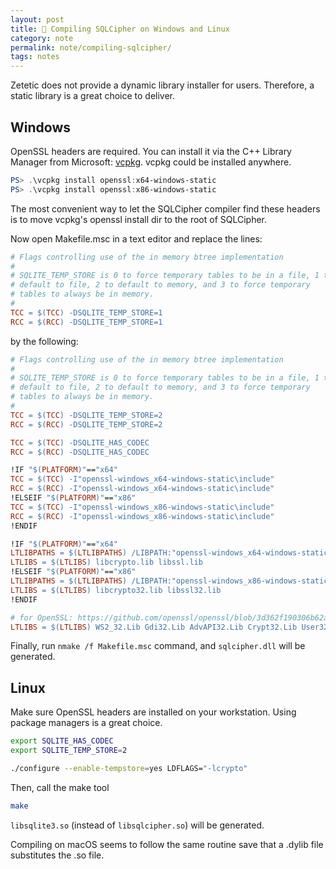 ```yaml
---
layout: post
title: 🎰 Compiling SQLCipher on Windows and Linux
category: note
permalink: note/compiling-sqlcipher/
tags: notes
---
```


Zetetic does not provide a dynamic library installer for users. Therefore, a static library is a great choice to deliver.

## Windows
OpenSSL headers are required. You can install it via the C++ Library Manager from Microsoft: [vcpkg](https://github.com/microsoft/vcpkg).  vcpkg could be installed anywhere.

```powershell
PS> .\vcpkg install openssl:x64-windows-static
PS> .\vcpkg install openssl:x86-windows-static
```

The most convenient way to let the SQLCipher compiler find these headers is to move vcpkg's openssl install dir to the root of SQLCipher.  
  
Now open Makefile.msc in a text editor and replace the lines:  
```makefile
# Flags controlling use of the in memory btree implementation
#
# SQLITE_TEMP_STORE is 0 to force temporary tables to be in a file, 1 to
# default to file, 2 to default to memory, and 3 to force temporary
# tables to always be in memory.
#
TCC = $(TCC) -DSQLITE_TEMP_STORE=1
RCC = $(RCC) -DSQLITE_TEMP_STORE=1
```
by the following:
```makefile
# Flags controlling use of the in memory btree implementation
#
# SQLITE_TEMP_STORE is 0 to force temporary tables to be in a file, 1 to
# default to file, 2 to default to memory, and 3 to force temporary
# tables to always be in memory.
#
TCC = $(TCC) -DSQLITE_TEMP_STORE=2
RCC = $(RCC) -DSQLITE_TEMP_STORE=2

TCC = $(TCC) -DSQLITE_HAS_CODEC
RCC = $(RCC) -DSQLITE_HAS_CODEC

!IF "$(PLATFORM)"=="x64"
TCC = $(TCC) -I"openssl-windows_x64-windows-static\include"
RCC = $(RCC) -I"openssl-windows_x64-windows-static\include"
!ELSEIF "$(PLATFORM)"=="x86"
TCC = $(TCC) -I"openssl-windows_x86-windows-static\include"
RCC = $(RCC) -I"openssl-windows_x86-windows-static\include"
!ENDIF

!IF "$(PLATFORM)"=="x64"
LTLIBPATHS = $(LTLIBPATHS) /LIBPATH:"openssl-windows_x64-windows-static\lib"
LTLIBS = $(LTLIBS) libcrypto.lib libssl.lib
!ELSEIF "$(PLATFORM)"=="x86"
LTLIBPATHS = $(LTLIBPATHS) /LIBPATH:"openssl-windows_x86-windows-static\lib"
LTLIBS = $(LTLIBS) libcrypto32.lib libssl32.lib
!ENDIF

# for OpenSSL: https://github.com/openssl/openssl/blob/3d362f190306b62a17aa2fd475b2bc8b3faa8142/NOTES.WIN#L112
LTLIBS = $(LTLIBS) WS2_32.Lib Gdi32.Lib AdvAPI32.Lib Crypt32.Lib User32.Lib
```
Finally, run `nmake /f Makefile.msc` command, and `sqlcipher.dll` will be generated.

## Linux
Make sure OpenSSL headers are installed on your workstation. Using package managers is a great choice.  
  
```bash
export SQLITE_HAS_CODEC
export SQLITE_TEMP_STORE=2

./configure --enable-tempstore=yes LDFLAGS="-lcrypto"
```
Then, call the make tool
```bash
make
```
`libsqlite3.so` (instead of `libsqlcipher.so`) will be generated.

Compiling on macOS seems to follow the same routine save that a .dylib file substitutes the .so file.